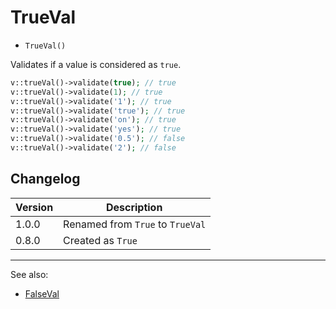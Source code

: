 # TrueVal

- `TrueVal()`

Validates if a value is considered as `true`.

```php
v::trueVal()->validate(true); // true
v::trueVal()->validate(1); // true
v::trueVal()->validate('1'); // true
v::trueVal()->validate('true'); // true
v::trueVal()->validate('on'); // true
v::trueVal()->validate('yes'); // true
v::trueVal()->validate('0.5'); // false
v::trueVal()->validate('2'); // false
```

## Changelog

Version | Description
--------|-------------
  1.0.0 | Renamed from `True` to `TrueVal`
  0.8.0 | Created as `True`

***
See also:

- [FalseVal](FalseVal.md)
